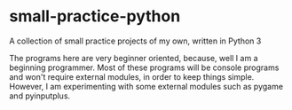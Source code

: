 # small-practice-python
A collection of small practice projects of my own, written in Python 3

The programs here are very beginner oriented, because, well I am a beginning programmer. Most of these programs will be console programs
and won't require external modules, in order to keep things simple. However, I am experimenting with some external modules such as pygame
and pyinputplus.
